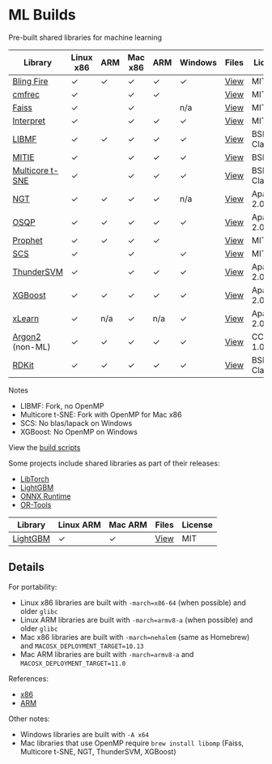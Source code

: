 # ML Builds

Pre-built shared libraries for machine learning

Library | Linux x86 | ARM | Mac x86 | ARM | Windows | Files | License
--- | --- | --- | --- | --- | --- | --- | ---
[Bling Fire](https://github.com/Microsoft/BlingFire) | ✓ | ✓ | ✓ | ✓ | ✓ | [View](https://github.com/ankane/ml-builds/releases/tag/blingfire-0.1.8) | MIT
[cmfrec](https://github.com/david-cortes/cmfrec) | ✓ | | ✓ | ✓ | | [View](https://github.com/ankane/ml-builds/releases/tag/cmfrec-2.4.1) | MIT
[Faiss](https://github.com/facebookresearch/faiss) | ✓ | | ✓ | | n/a | [View](https://github.com/ankane/ml-builds/releases/tag/faiss-1.6.1) | MIT
[Interpret](https://github.com/interpretml/interpret) | ✓ | | ✓ | ✓ | ✓ | [View](https://github.com/ankane/ml-builds/releases/tag/interpret-0.2.2) | MIT
[LIBMF](https://github.com/cjlin1/libmf) | ✓ | ✓ | ✓ | ✓ | ✓ | [View](https://github.com/ankane/ml-builds/releases/tag/libmf-master-2) | BSD-3-Clause
[MITIE](https://github.com/mit-nlp/MITIE) | ✓ | | ✓ | ✓ | ✓ | [View](https://github.com/ankane/ml-builds/releases/tag/mitie-0.7) | BSL-1.0
[Multicore t-SNE](https://github.com/DmitryUlyanov/Multicore-TSNE) | ✓ | | ✓ | ✓ | ✓ | [View](https://github.com/ankane/ml-builds/releases/tag/multicore-tsne-master) | BSD-3-Clause
[NGT](https://github.com/yahoojapan/NGT) | ✓ | ✓ | ✓ | ✓ | n/a | [View](https://github.com/ankane/ml-builds/releases/tag/ngt-1.13.5) | Apache-2.0
[OSQP](https://github.com/oxfordcontrol/osqp) | ✓ | ✓ | ✓ | ✓ | ✓ | [View](https://github.com/ankane/ml-builds/releases/tag/osqp-0.6.2-1) | Apache-2.0
[Prophet](https://github.com/facebook/prophet) | ✓ | ✓ | ✓ | ✓ | | [View](https://github.com/ankane/ml-builds/releases/tag/prophet-1.1) | MIT
[SCS](https://github.com/cvxgrp/scs) | ✓ | | ✓ | | ✓ | [View](https://github.com/ankane/ml-builds/releases/tag/scs-2.0.2) | MIT
[ThunderSVM](https://github.com/Xtra-Computing/thundersvm) | ✓ | | ✓ | ✓ | ✓ | [View](https://github.com/ankane/ml-builds/releases/tag/thundersvm-0.3.4) | Apache-2.0
[XGBoost](https://github.com/dmlc/xgboost) | ✓ | ✓ | ✓ | ✓ | ✓ | [View](https://github.com/ankane/ml-builds/releases/tag/xgboost-2.0.0) | Apache-2.0
[xLearn](https://github.com/aksnzhy/xlearn) | ✓ | n/a | ✓ | n/a | ✓ | [View](https://github.com/ankane/ml-builds/releases/tag/xlearn-0.4.4) | Apache-2.0
[Argon2](https://github.com/P-H-C/phc-winner-argon2) (non-ML) | ✓ | ✓ | ✓ | ✓ | ✓ | [View](https://github.com/ankane/ml-builds/releases/tag/argon2-20190702) | CC0-1.0
[RDKit](https://github.com/rdkit/rdkit) | ✓ | ✓ | ✓ | ✓ | ✓ | [View](https://github.com/ankane/ml-builds/releases/tag/rdkit-2024.03.5) | BSD-3-Clause

Notes

- LIBMF: Fork, no OpenMP
- Multicore t-SNE: Fork with OpenMP for Mac x86
- SCS: No blas/lapack on Windows
- XGBoost: No OpenMP on Windows

View the [build scripts](.github/workflows)

Some projects include shared libraries as part of their releases:

- [LibTorch](https://pytorch.org/)
- [LightGBM](https://github.com/microsoft/LightGBM/releases)
- [ONNX Runtime](https://github.com/microsoft/onnxruntime/releases)
- [OR-Tools](https://developers.google.com/optimization/install/cpp)

Library | Linux ARM | Mac ARM | Files | License
--- | --- | --- | --- | ---
[LightGBM](https://github.com/Microsoft/LightGBM) | ✓ | ✓ | [View](https://github.com/ankane/ml-builds/releases/tag/lightgbm-4.6.0) | MIT

## Details

For portability:

- Linux x86 libraries are built with `-march=x86-64` (when possible) and older `glibc`
- Linux ARM libraries are built with `-march=armv8-a` (when possible) and older `glibc`
- Mac x86 libraries are built with `-march=nehalem` (same as Homebrew) and `MACOSX_DEPLOYMENT_TARGET=10.13`
- Mac ARM libraries are built with `-march=armv8-a` and `MACOSX_DEPLOYMENT_TARGET=11.0`

References:

- [x86](https://gcc.gnu.org/onlinedocs/gcc/x86-Options.html)
- [ARM](https://gcc.gnu.org/onlinedocs/gcc/ARM-Options.html)

Other notes:

- Windows libraries are built with `-A x64`
- Mac libraries that use OpenMP require `brew install libomp` (Faiss, Multicore t-SNE, NGT, ThunderSVM, XGBoost)
